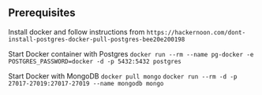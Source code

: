 ## Prerequisites

Install docker and follow instructions from
`https://hackernoon.com/dont-install-postgres-docker-pull-postgres-bee20e200198`

Start Docker container with Postgres
`docker run --rm --name pg-docker -e POSTGRES_PASSWORD=docker -d -p 5432:5432 postgres`

Start Docker with MongoDB
`docker pull mongo`
`docker run --rm -d -p 27017-27019:27017-27019 --name mongodb mongo`